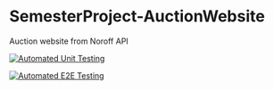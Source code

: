 # SemesterProject-AuctionWebsite
Auction website from Noroff API

[![Automated Unit Testing](https://github.com/nyolarraklay/SemesterProject-AuctionWebsite/actions/workflows/unit-test.yml/badge.svg)](https://github.com/nyolarraklay/SemesterProject-AuctionWebsite/actions/workflows/unit-test.yml)

[![Automated E2E Testing](https://github.com/nyolarraklay/SemesterProject-AuctionWebsite/actions/workflows/e2e-test.yml/badge.svg)](https://github.com/nyolarraklay/SemesterProject-AuctionWebsite/actions/workflows/e2e-test.yml)
